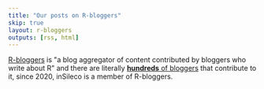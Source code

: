 ```yaml
---
title: "Our posts on R-bloggers"
skip: true
layout: r-bloggers
outputs: [rss, html]
---
```


[R-bloggers](https://www.r-bloggers.com/) is "a blog aggregator of content
contributed by bloggers who write about R" and there are literally [**hundreds**
of bloggers](https://www.r-bloggers.com/blogs-list/) that contribute to it,
since 2020, inSileco is a member of R-bloggers.

